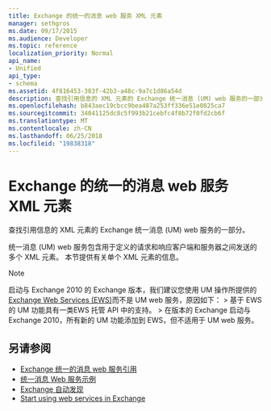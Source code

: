 ```yaml
---
title: Exchange 的统一的消息 web 服务 XML 元素
manager: sethgros
ms.date: 09/17/2015
ms.audience: Developer
ms.topic: reference
localization_priority: Normal
api_name:
- Unified
api_type:
- schema
ms.assetid: 4f816453-383f-42b3-a48c-9a7c1d86a54d
description: 查找引用信息的 XML 元素的 Exchange 统一消息 (UM) web 服务的一部分。
ms.openlocfilehash: b843aec19cbcc9bea487a253ff336e51e0825ca7
ms.sourcegitcommit: 34041125dc8c5f993b21cebfc4f8b72f0fd2cb6f
ms.translationtype: MT
ms.contentlocale: zh-CN
ms.lasthandoff: 06/25/2018
ms.locfileid: "19838318"
---
```

# <a name="unified-messaging-web-service-xml-elements-for-exchange"></a>Exchange 的统一的消息 web 服务 XML 元素

查找引用信息的 XML 元素的 Exchange 统一消息 (UM) web 服务的一部分。
  
统一消息 (UM) web 服务包含用于定义的请求和响应客户端和服务器之间发送的多个 XML 元素。 本节提供有关单个 XML 元素的信息。
  
> [!NOTE]
>  启动与 Exchange 2010 的 Exchange 版本，我们建议您使用 UM 操作所提供的[Exchange Web Services (EWS)](http://msdn.microsoft.com/library/60285497-0c4e-4e51-84e1-34dd6d89a5d8%28Office.15%29.aspx)而不是 UM web 服务，原因如下： > 基于 EWS 的 UM 功能具有一类EWS 托管 API 中的支持。 > 在版本的 Exchange 启动与 Exchange 2010，所有新的 UM 功能添加到 EWS，但不适用于 UM web 服务。 
  
## <a name="see-also"></a>另请参阅

- [Exchange 统一的消息 web 服务引用](unified-messaging-web-service-reference-for-exchange.md)
- [统一消息 Web 服务示例](http://www.microsoft.com/en-us/download/details.aspx?id=14832)
- [Exchange 自动发现](../exchange-web-services/autodiscover-for-exchange.md)
- [Start using web services in Exchange](../exchange-web-services/start-using-web-services-in-exchange.md)
    

